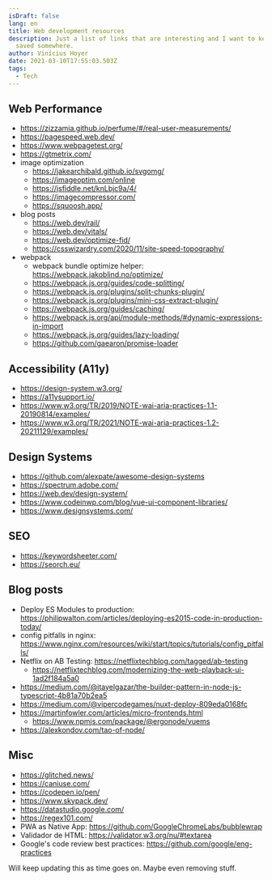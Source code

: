 ```yaml
---
isDraft: false
lang: en
title: Web development resources
description: Just a list of links that are interesting and I want to keep than
  saved somewhere.
author: Vinícius Hoyer
date: 2021-03-10T17:55:03.503Z
tags:
  - Tech
---
```

## Web Performance

- <https://zizzamia.github.io/perfume/#/real-user-measurements/>
- <https://pagespeed.web.dev/>
- <https://www.webpagetest.org/>
- <https://gtmetrix.com/>
- image optimization
  - <https://jakearchibald.github.io/svgomg/>
  - <https://imageoptim.com/online>
  - <https://jsfiddle.net/knLbjc9a/4/>
  - <https://imagecompressor.com/>
  - <https://squoosh.app/>
- blog posts
  - <https://web.dev/rail/>
  - <https://web.dev/vitals/>
  - <https://web.dev/optimize-fid/>
  - <https://csswizardry.com/2020/11/site-speed-topography/>
- webpack
  - webpack bundle optimize helper: <https://webpack.jakoblind.no/optimize/>
  - <https://webpack.js.org/guides/code-splitting/>
  - <https://webpack.js.org/plugins/split-chunks-plugin/>
  - <https://webpack.js.org/plugins/mini-css-extract-plugin/>
  - <https://webpack.js.org/guides/caching/>
  - <https://webpack.js.org/api/module-methods/#dynamic-expressions-in-import>
  - <https://webpack.js.org/guides/lazy-loading/>
  - <https://github.com/gaearon/promise-loader>

## Accessibility (A11y)

- <https://design-system.w3.org/>
- <https://a11ysupport.io/>
- <https://www.w3.org/TR/2019/NOTE-wai-aria-practices-1.1-20190814/examples/>
- <https://www.w3.org/TR/2021/NOTE-wai-aria-practices-1.2-20211129/examples/>

## Design Systems

- <https://github.com/alexpate/awesome-design-systems>
- <https://spectrum.adobe.com/>
- <https://web.dev/design-system/>
- <https://www.codeinwp.com/blog/vue-ui-component-libraries/>
- <https://www.designsystems.com/>

## SEO

- <https://keywordsheeter.com/>
- <https://seorch.eu/>

## Blog posts

- Deploy ES Modules to production: <https://philipwalton.com/articles/deploying-es2015-code-in-production-today/>
- config pitfalls in nginx: <https://www.nginx.com/resources/wiki/start/topics/tutorials/config_pitfalls/>
- Netflix on AB Testing: <https://netflixtechblog.com/tagged/ab-testing>
  - <https://netflixtechblog.com/modernizing-the-web-playback-ui-1ad2f184a5a0>
- <https://medium.com/@itayelgazar/the-builder-pattern-in-node-js-typescript-4b81a70b2ea5>
- <https://medium.com/@vipercodegames/nuxt-deploy-809eda0168fc>
- <https://martinfowler.com/articles/micro-frontends.html>
  - <https://www.npmjs.com/package/@ergonode/vuems>
- <https://alexkondov.com/tao-of-node/>

## Misc

- <https://glitched.news/>
- <https://caniuse.com/>
- <https://codepen.io/pen/>
- <https://www.skypack.dev/>
- <https://datastudio.google.com/>
- <https://regex101.com/>
- PWA as Native App: <https://github.com/GoogleChromeLabs/bubblewrap>
- Validador de HTML: <https://validator.w3.org/nu/#textarea>
- Google's code review best practices: <https://github.com/google/eng-practices>

Will keep updating this as time goes on. Maybe even removing stuff.
